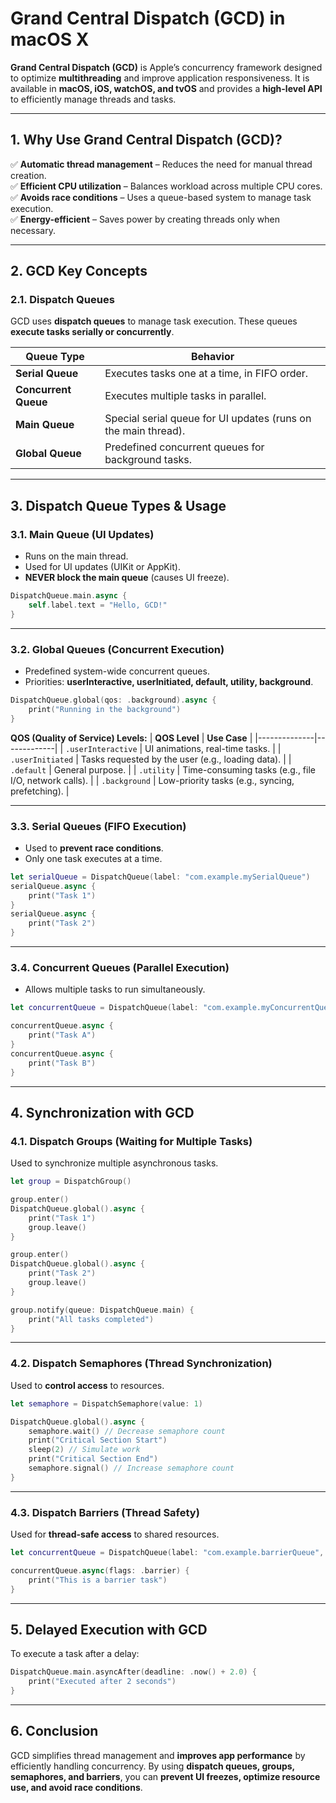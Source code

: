 # **Grand Central Dispatch (GCD) in macOS X**  

**Grand Central Dispatch (GCD)** is Apple’s concurrency framework designed to optimize **multithreading** and improve application responsiveness. It is available in **macOS, iOS, watchOS, and tvOS** and provides a **high-level API** to efficiently manage threads and tasks.  

---

## **1. Why Use Grand Central Dispatch (GCD)?**
✅ **Automatic thread management** – Reduces the need for manual thread creation.  
✅ **Efficient CPU utilization** – Balances workload across multiple CPU cores.  
✅ **Avoids race conditions** – Uses a queue-based system to manage task execution.  
✅ **Energy-efficient** – Saves power by creating threads only when necessary.  

---

## **2. GCD Key Concepts**  

### **2.1. Dispatch Queues**  
GCD uses **dispatch queues** to manage task execution. These queues **execute tasks serially or concurrently**.

| **Queue Type** | **Behavior** |
|--------------|-------------|
| **Serial Queue** | Executes tasks one at a time, in FIFO order. |
| **Concurrent Queue** | Executes multiple tasks in parallel. |
| **Main Queue** | Special serial queue for UI updates (runs on the main thread). |
| **Global Queue** | Predefined concurrent queues for background tasks. |

---

## **3. Dispatch Queue Types & Usage**

### **3.1. Main Queue (UI Updates)**
- Runs on the main thread.
- Used for UI updates (UIKit or AppKit).
- **NEVER block the main queue** (causes UI freeze).

```swift
DispatchQueue.main.async {
    self.label.text = "Hello, GCD!"
}
```

---

### **3.2. Global Queues (Concurrent Execution)**
- Predefined system-wide concurrent queues.
- Priorities: **userInteractive, userInitiated, default, utility, background**.

```swift
DispatchQueue.global(qos: .background).async {
    print("Running in the background")
}
```

**QOS (Quality of Service) Levels:**
| **QOS Level** | **Use Case** |
|--------------|-------------|
| `.userInteractive` | UI animations, real-time tasks. |
| `.userInitiated` | Tasks requested by the user (e.g., loading data). |
| `.default` | General purpose. |
| `.utility` | Time-consuming tasks (e.g., file I/O, network calls). |
| `.background` | Low-priority tasks (e.g., syncing, prefetching). |

---

### **3.3. Serial Queues (FIFO Execution)**
- Used to **prevent race conditions**.
- Only one task executes at a time.

```swift
let serialQueue = DispatchQueue(label: "com.example.mySerialQueue")
serialQueue.async {
    print("Task 1")
}
serialQueue.async {
    print("Task 2")
}
```

---

### **3.4. Concurrent Queues (Parallel Execution)**
- Allows multiple tasks to run simultaneously.

```swift
let concurrentQueue = DispatchQueue(label: "com.example.myConcurrentQueue", attributes: .concurrent)

concurrentQueue.async {
    print("Task A")
}
concurrentQueue.async {
    print("Task B")
}
```

---

## **4. Synchronization with GCD**

### **4.1. Dispatch Groups (Waiting for Multiple Tasks)**
Used to synchronize multiple asynchronous tasks.

```swift
let group = DispatchGroup()

group.enter()
DispatchQueue.global().async {
    print("Task 1")
    group.leave()
}

group.enter()
DispatchQueue.global().async {
    print("Task 2")
    group.leave()
}

group.notify(queue: DispatchQueue.main) {
    print("All tasks completed")
}
```

---

### **4.2. Dispatch Semaphores (Thread Synchronization)**
Used to **control access** to resources.

```swift
let semaphore = DispatchSemaphore(value: 1)

DispatchQueue.global().async {
    semaphore.wait() // Decrease semaphore count
    print("Critical Section Start")
    sleep(2) // Simulate work
    print("Critical Section End")
    semaphore.signal() // Increase semaphore count
}
```

---

### **4.3. Dispatch Barriers (Thread Safety)**
Used for **thread-safe access** to shared resources.

```swift
let concurrentQueue = DispatchQueue(label: "com.example.barrierQueue", attributes: .concurrent)

concurrentQueue.async(flags: .barrier) {
    print("This is a barrier task")
}
```

---

## **5. Delayed Execution with GCD**
To execute a task after a delay:

```swift
DispatchQueue.main.asyncAfter(deadline: .now() + 2.0) {
    print("Executed after 2 seconds")
}
```

---

## **6. Conclusion**
GCD simplifies thread management and **improves app performance** by efficiently handling concurrency. By using **dispatch queues, groups, semaphores, and barriers**, you can **prevent UI freezes, optimize resource use, and avoid race conditions**.
